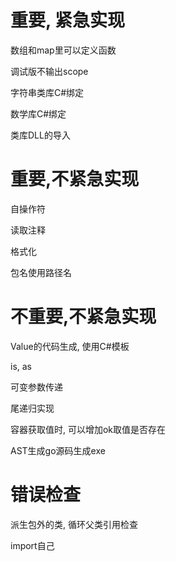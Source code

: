 # 重要, 紧急实现

数组和map里可以定义函数

调试版不输出scope

字符串类库C#绑定

数学库C#绑定

类库DLL的导入

# 重要,不紧急实现

自操作符

读取注释

格式化

包名使用路径名

# 不重要,不紧急实现

Value的代码生成, 使用C#模板

is, as

可变参数传递

尾递归实现

容器获取值时, 可以增加ok取值是否存在

AST生成go源码生成exe

# 错误检查

派生包外的类, 循环父类引用检查

import自己